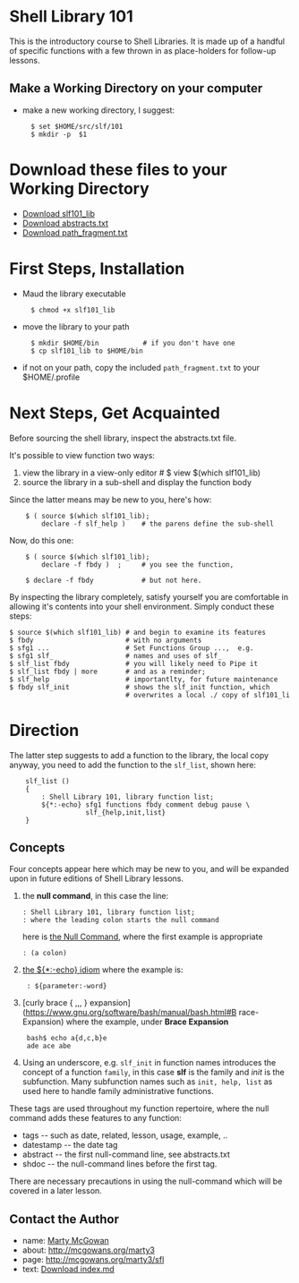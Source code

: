 

# Shell Library 101

This is the introductory course to Shell Libraries.  It is made up of
a handful of specific functions with a few thrown in as place-holders
for follow-up lessons.

## Make a Working Directory on your computer

+ make a new working directory, I suggest:

        $ set $HOME/src/slf/101
        $ mkdir -p  $1

# Download these files to your Working Directory


+ <a href="./slf101_lib" download="slf101_lib">Download slf101_lib</a>
+ <a href="./abstracts.txt" download="abstracts.txt">Download abstracts.txt</a>
+ <a href="./path_fragment.txt" download="path_fragment.txt">Download path_fragment.txt</a>

# First Steps, Installation

+ Maud the library executable

        $ chmod +x slf101_lib
		
+ move the library to your path

        $ mkdir $HOME/bin           # if you don't have one
		$ cp slf101_lib to $HOME/bin 
		
+ if not on your path, copy the included `path_fragment.txt` to your
  $HOME/.profile
		
# Next Steps, Get Acquainted

Before sourcing the shell library, inspect the abstracts.txt file.

It's possible to view function two ways:

1. view the library in a view-only editor #  $ view $(which slf101_lib) 
1. source the library in a sub-shell and display the function body

Since the latter means may be new to you, here's how:

        $ ( source $(which slf101_lib); 
            declare -f slf_help )    # the parens define the sub-shell

Now, do this one:

        $ ( source $(which slf101_lib); 
		    declare -f fbdy )  ;     # you see the function,

        $ declare -f fbdy            # but not here.

By inspecting the library completely, satisfy yourself you are
comfortable in allowing it's contents into your shell environment.
Simply conduct these steps:

	$ source $(which slf101_lib) # and begin to examine its features
    $ fbdy                       # with no arguments
	$ sfg1 ...                   # Set Functions Group ...,  e.g.
	$ sfg1 slf_                  # names and uses of slf_
	$ slf_list fbdy              # you will likely need to Pipe it
	$ slf_list fbdy | more       # and as a reminder;
	$ slf_help                   # importantlty, for future maintenance
	$ fbdy slf_init              # shows the slf_init function, which
		                         # overwrites a local ./ copy of slf101_li

# Direction

The latter step suggests to add a function to the library, the local
copy anyway, you need to add the function to the `slf_list`, shown
here:

```
    slf_list () 
    { 
        : Shell Library 101, library function list;
        ${*:-echo} sfg1 functions fbdy comment debug pause \
                   slf_{help,init,list}
    }
```

## Concepts

Four concepts appear here which may be new to you, and will be
expanded upon in future editions of Shell Library lessons.

1. the **null command**, in this case the line:

       : Shell Library 101, library function list;
       : where the leading colon starts the null command

    here is [the Null Command](https://www.gnu.org/software/bash/manual/html_node/Bourne-Shell-Builtins.html), where the first example is appropriate
	
       : (a colon)
	
    
1. [the ${*:-echo} idiom](https://www.gnu.org/software/bash/manual/bash.html#Shell-Parameter-Expansion)   where the example is:

        : ${parameter:-word}

        
1. [curly brace { ,,, } expansion](https://www.gnu.org/software/bash/manual/bash.html#B
race-Expansion)  where the example, under **Brace Expansion**

        bash$ echo a{d,c,b}e
        ade ace abe
        
1. Using an underscore, e.g. `slf_init` in function names introduces
   the concept of a function `family`, in this case **slf** is the
   family and *init* is the subfunction. Many subfunction names such
   as `init, help, list` as used here to handle family administrative
   functions.

These tags are used throughout my function repertoire, where the null
command adds these features to any function:

+ tags -- such as date, related, lesson, usage, example, ..
+ datestamp -- the date tag
+ abstract -- the first null-command line, see abstracts.txt
+ shdoc -- the null-command lines before the first tag.

There are necessary precautions in using the null-command which will
be covered in a later lesson.

## Contact the Author
        
+ name:  [Marty McGowan](mailto:martymcgowan@alum.mit.edu)
+ about: http://mcgowans.org/marty3
+ page:  http://mcgowans.org/marty3/sfl
+ text: <a href="./index.md" download="index.md">Download index.md</a>
